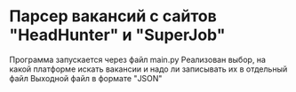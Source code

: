 # Парсер вакансий с сайтов "HeadHunter" и "SuperJob"
Программа запускается через файл main.py
Реализован выбор, на какой платформе искать вакансии и надо ли записывать их в отдельный файл
Выходной файл в формате "JSON"
